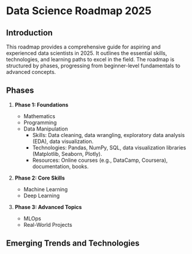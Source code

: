 # Data Science Roadmap 2025

## Introduction

This roadmap provides a comprehensive guide for aspiring and experienced data scientists in 2025. It outlines the essential skills, technologies, and learning paths to excel in the field. The roadmap is structured by phases, progressing from beginner-level fundamentals to advanced concepts.

## Phases

1.  **Phase 1: Foundations**
    *   Mathematics
    *   Programming
    *   Data Manipulation
        *   Skills: Data cleaning, data wrangling, exploratory data analysis (EDA), data visualization.
        *   Technologies: Pandas, NumPy, SQL, data visualization libraries (Matplotlib, Seaborn, Plotly).
        *   Resources: Online courses (e.g., DataCamp, Coursera), documentation, books.

2.  **Phase 2: Core Skills**
    *   Machine Learning
    *   Deep Learning

3.  **Phase 3: Advanced Topics**
    *   MLOps
    *   Real-World Projects

## Emerging Trends and Technologies